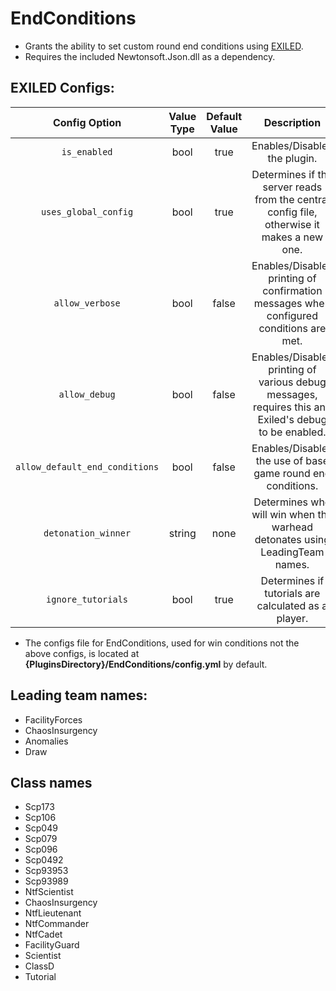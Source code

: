 # EndConditions
- Grants the ability to set custom round end conditions using [EXILED](https://github.com/galaxy119/EXILED/).
- Requires the included Newtonsoft.Json.dll as a dependency.

## EXILED Configs:
| Config Option | Value Type | Default Value | Description |
|:------------------------:|:----------:|:-------------:|:------------------------------------------:|
| `is_enabled` | bool | true | Enables/Disables the plugin. |
| `uses_global_config` | bool | true | Determines if the server reads from the central config file, otherwise it makes a new one. |
| `allow_verbose` | bool | false | Enables/Disables printing of confirmation messages when configured conditions are met. |
| `allow_debug` | bool | false | Enables/Disables printing of various debug messages, requires this and Exiled's debug to be enabled. |
| `allow_default_end_conditions` | bool | false | Enables/Disables the use of base game round end conditions. |
| `detonation_winner` | string | none | Determines who will win when the warhead detonates using LeadingTeam names. |
| `ignore_tutorials` | bool | true | Determines if tutorials are calculated as a player. |

- The configs file for EndConditions, used for win conditions not the above configs, is located at __{PluginsDirectory}/EndConditions/config.yml__ by default.

## Leading team names:
- FacilityForces
- ChaosInsurgency
- Anomalies
- Draw

## Class names
- Scp173
- Scp106
- Scp049
- Scp079
- Scp096
- Scp0492
- Scp93953
- Scp93989
- NtfScientist
- ChaosInsurgency
- NtfLieutenant
- NtfCommander
- NtfCadet
- FacilityGuard
- Scientist
- ClassD
- Tutorial
